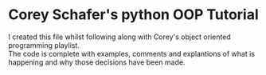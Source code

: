 # Corey Schafer's python OOP Tutorial

I created this file whilst following along with Corey's object oriented programming playlist.  
The code is complete with examples, comments and explantions of what is happening and why those decisions have been made.
